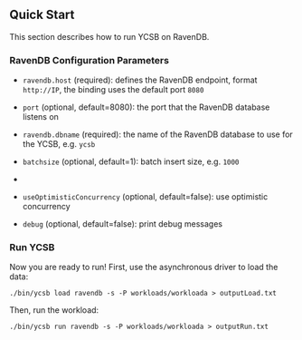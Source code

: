 <!--
Copyright (c) 2012 - 2016 YCSB contributors. All rights reserved.

Licensed under the Apache License, Version 2.0 (the "License"); you
may not use this file except in compliance with the License. You
may obtain a copy of the License at

http://www.apache.org/licenses/LICENSE-2.0

Unless required by applicable law or agreed to in writing, software
distributed under the License is distributed on an "AS IS" BASIS,
WITHOUT WARRANTIES OR CONDITIONS OF ANY KIND, either express or
implied. See the License for the specific language governing
permissions and limitations under the License. See accompanying
LICENSE file.
-->

## Quick Start

This section describes how to run YCSB on RavenDB.

###  RavenDB Configuration Parameters

* `ravendb.host` (required): defines the RavenDB endpoint, format `http://IP`, the binding uses the default port `8080`

* `port` (optional, default=8080):  the port that the RavenDB database listens on

* `ravendb.dbname` (required):  the name of the RavenDB database to use for the YCSB, e.g. `ycsb`

* `batchsize` (optional, default=1):  batch insert size, e.g. `1000`
* 
* `useOptimisticConcurrency` (optional, default=false):  use optimistic concurrency

* `debug` (optional, default=false):  print debug messages

### Run YCSB

Now you are ready to run! First, use the asynchronous driver to load the data:

    ./bin/ycsb load ravendb -s -P workloads/workloada > outputLoad.txt

Then, run the workload:

    ./bin/ycsb run ravendb -s -P workloads/workloada > outputRun.txt